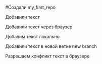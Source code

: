 ﻿#Создали  my_first_repo

Добавили текст

Добавили текст через браузер


Добавим текст локально


Добавили текст в новой ветке new branch

Разрешаем конфликт текст в браузере
